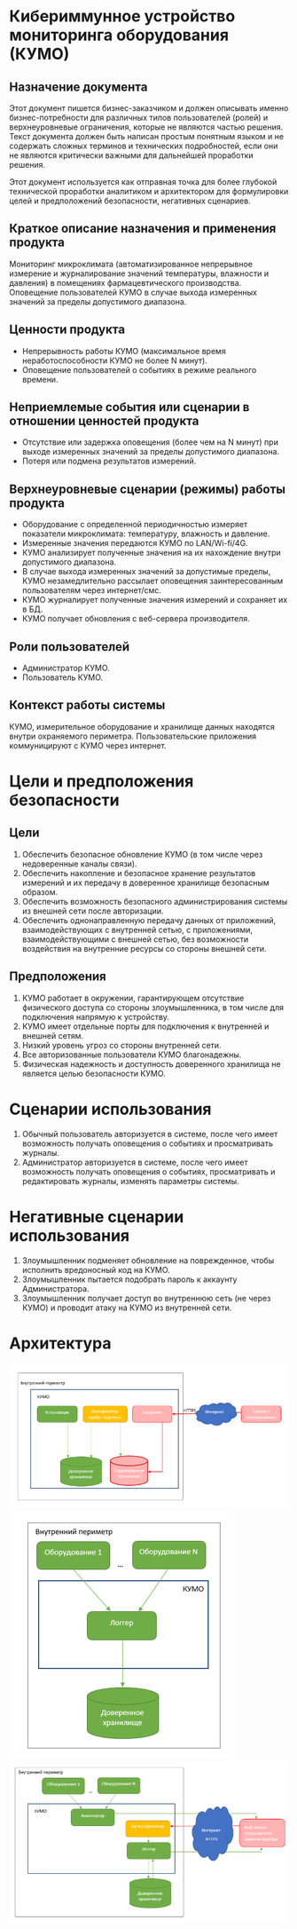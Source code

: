 # Кибериммунное устройство мониторинга оборудования (КУМО)

## Назначение документа
Этот документ пишется бизнес-заказчиком и должен описывать именно бизнес-потребности для различных типов пользователей (ролей) и верхнеуровневые ограничения, которые не являются частью решения. Текст документа должен быть написан простым понятным языком и не содержать сложных терминов и технических подробностей, если они не являются критически важными для дальнейшей проработки решения.

Этот документ используется как отправная точка для более глубокой технической проработки аналитиком и архитектором для формулировки целей и предположений безопасности, негативных сценариев.

## Краткое описание назначения и применения продукта
Мониторинг микроклимата (автоматизированное непрерывное измерение и журналирование значений температуры, влажности и давления) в помещениях фармацевтического производства. Оповещение пользователей КУМО в случае выхода измеренных значений за пределы допустимого диапазона.

## Ценности продукта
* Непрерывность работы КУМО (максимальное время неработоспособности КУМО не более N минут).
* Оповещение пользователей о событиях в режиме реального времени.

## Неприемлемые события или сценарии в отношении ценностей продукта
* Отсутствие или задержка оповещения (более чем на N минут) при выходе измеренных значений за пределы допустимого диапазона.
* Потеря или подмена результатов измерений.

## Верхнеуровневые сценарии (режимы) работы продукта
* Оборудование с определенной периодичностью измеряет показатели микроклимата: температуру, влажность и давление.
* Измеренные значения передаются КУМО по LAN/Wi-fi/4G.
* КУМО анализирует полученные значения на их нахождение внутри допустимого диапазона.
* В случае выхода измеренных значений за допустимые пределы, КУМО незамедлительно рассылает оповещения заинтересованным пользователям через интернет/смс.
* КУМО журналирует полученные значения измерений и сохраняет их в БД.
* КУМО получает обновления с веб-сервера производителя.

## Роли пользователей
* Администратор КУМО.
* Пользователь КУМО.

## Контекст работы системы
КУМО, измерительное оборудование и хранилище данных находятся внутри охраняемого периметра. Пользовательские приложения коммуницируют с КУМО через интернет.

# Цели и предположения безопасности
## Цели

1. Обеспечить безопасное обновление КУМО (в том числе через недоверенные каналы связи).
2. Обеспечить накопление и безопасное хранение результатов измерений и их передачу в доверенное хранилище безопасным образом.
3. Обеспечить возможность безопасного администрирования системы из внешней сети после авторизации.
4. Обеспечить однонаправленную передачу данных от приложений, взаимодействующих с внутренней сетью, с приложениями, взаимодействующими с внешней сетью, без возможности воздействия на внутренние ресурсы со стороны внешней сети.

## Предположения

1. КУМО работает в окружении, гарантирующем отсутствие физического доступа со стороны злоумышленника, в том числе для подключения напрямую к устройству.
2. КУМО имеет отдельные порты для подключения к внутренней и внешней сетям.
3. Низкий уровень угроз со стороны внутренней сети.
4. Все авторизованные пользователи КУМО благонадежны.
5. Физическая надежность и доступность доверенного хранилища не является целью безопасности КУМО.

# Сценарии использования
1. Обычный пользователь авторизуется в системе, после чего имеет возможность получать оповещения о событиях и просматривать журналы.
2. Администратор авторизуется в системе, после чего имеет возможность получать оповещения о событиях, просматривать и редактировать журналы, изменять параметры системы.

# Негативные сценарии использования
1. Злоумышленник подменяет обновление на поврежденное, чтобы исполнить вредоносный код на КУМО.
2. Злоумышленник пытается подобрать пароль к аккаунту Администратора.
3. Злоумышленник получает доступ во внутреннюю сеть (не через КУМО) и проводит атаку на КУМО из внутренней сети.

# Архитектура

![Обновление](https://github.com/Krembrulena/Mini-course-on-the-Kaspersky-s-Cyber-Immune-approach-to-software-development/blob/main/Архитектура/Обновление.png)
![Журналирование](https://github.com/Krembrulena/Mini-course-on-the-Kaspersky-s-Cyber-Immune-approach-to-software-development/blob/main/Архитектура/Журналирование.png)
![Оповещение пользователя и формирование отчетов](https://github.com/Krembrulena/Mini-course-on-the-Kaspersky-s-Cyber-Immune-approach-to-software-development/blob/main/Архитектура/Оповещение%20пользователя%20и%20формирование%20отчетов.png)
